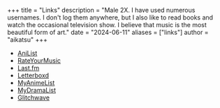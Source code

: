 +++
title = "Links"
description = "Male 2X. I have used numerous usernames. I don't log them anywhere, but I also like to read books and watch the occasional television show. I believe that music is the most beautiful form of art."
date = "2024-06-11"
aliases = ["links"]
author = "aikatsu"
+++

* [AniList](https://anilist.co/user/aikatsu/)
* [RateYourMusic](https://rateyourmusic.com/~aikatsu)
* [Last.fm](https://www.last.fm/user/eriritarded)
* [Letterboxd](https://letterboxd.com/aikatsu/)
* [MyAnimeList](https://myanimelist.net/profile/eyecats)
* [MyDramaList](https://mydramalist.com/profile/aikatsu)
* [Glitchwave](https://glitchwave.com/user/aikatsu/)

